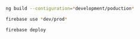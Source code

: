 
```bash
ng build --contiguration=*development/poduction*
```
```bash
firebase use *dev/prod*
```
```bash
firebase deploy
```
